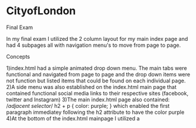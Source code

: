 # CityofLondon
Final Exam

In my final exam I utilized the 2 column layout for my main index page and had 4 subpages all with navigation menu's to move from page to page. 

Concepts

1)index.html had a simple animated drop down menu. The main tabs were functional and navigated from page to page and the drop down items were not function but listed items that could be found on each individual page.
2)A side menu was also established on the index.html main page that contained functional social media links to their respective sites (facebook, twitter and Instagram)
3)The main index.html page also contained:
/*adjacent selector*/
h2 + p {
	color: purple; }
which enabled the first paragraph immediatey following the h2 attribute to have the color purple
4)At the bottom of the index.html mainpage I utilized a 
